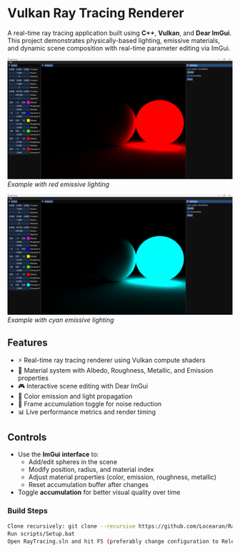 # Vulkan Ray Tracing Renderer

A real-time ray tracing application built using **C++**, **Vulkan**, and **Dear ImGui**. This project demonstrates physically-based lighting, emissive materials, and dynamic scene composition with real-time parameter editing via ImGui.

![Screenshot 1](./images/one.png)
*Example with red emissive lighting*

![Screenshot 2](./images/two.png)
*Example with cyan emissive lighting*

## Features

- ⚡ Real-time ray tracing renderer using Vulkan compute shaders
- 🧱 Material system with Albedo, Roughness, Metallic, and Emission properties
- 🎮 Interactive scene editing with Dear ImGui
- 🌈 Color emission and light propagation
- 🔁 Frame accumulation toggle for noise reduction
- 📊 Live performance metrics and render timing

## Controls

- Use the **ImGui interface** to:
  - Add/edit spheres in the scene
  - Modify position, radius, and material index
  - Adjust material properties (color, emission, roughness, metallic)
  - Reset accumulation buffer after changes
- Toggle **accumulation** for better visual quality over time

### Build Steps

```bash
Clone recursively: git clone --recursive https://github.com/Locearan/RayTracing
Run scripts/Setup.bat
Open RayTracing.sln and hit F5 (preferably change configuration to Release or Dist first, Debug is slow)

